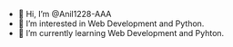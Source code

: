 - 👋 Hi, I’m @Anil1228-AAA
- 👀 I’m interested in Web Development and Python.
- 🌱 I’m currently learning Web Development and Pyhton.

<!---
Anil1228-AAA/Anil1228-AAA is a ✨ special ✨ repository because its `README.md` (this file) appears on your GitHub profile.
You can click the Preview link to take a look at your changes.
--->
